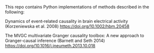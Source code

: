 This repo contains Python implementations of methods described in the following:

Dynamics of event‐related causality in brain electrical activity
(Korzeniewska et al. 2008) <https://doi.org/10.1002/hbm.20458>

The MVGC multivariate Granger causality toolbox: A new approach to Granger-causal inference (Barnett and Seth 2014) <https://doi.org/10.1016/j.jneumeth.2013.10.018>
